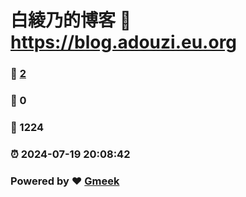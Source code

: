 # 白綾乃的博客 :link: https://blog.adouzi.eu.org 
### :page_facing_up: [2](https://blog.adouzi.eu.org/tag.html) 
### :speech_balloon: 0 
### :hibiscus: 1224 
### :alarm_clock: 2024-07-19 20:08:42 
### Powered by :heart: [Gmeek](https://github.com/Meekdai/Gmeek)
